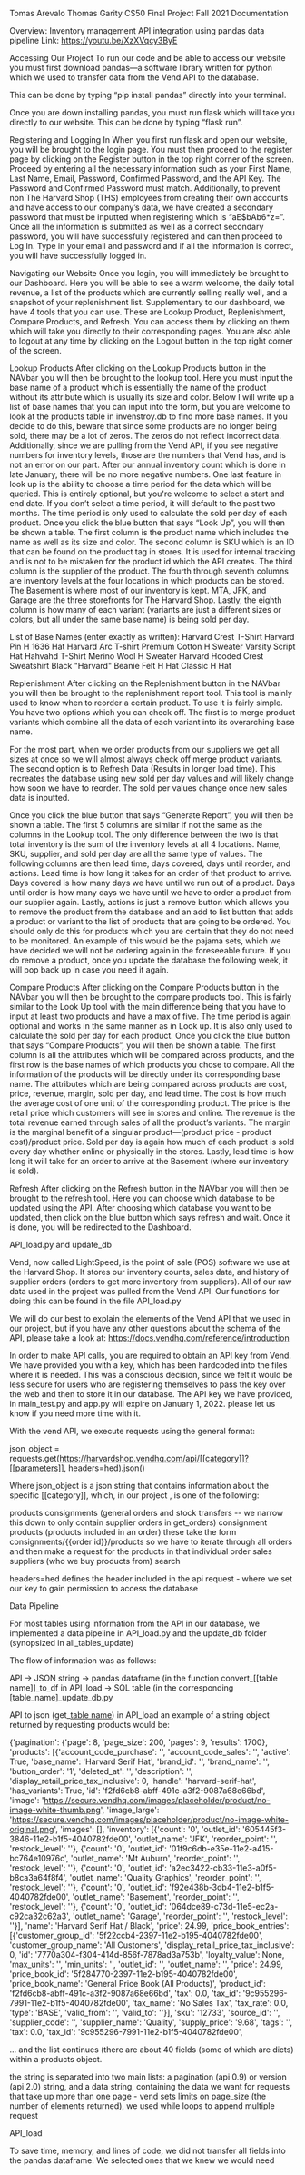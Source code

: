 Tomas Arevalo
Thomas Garity
CS50 Final Project
Fall 2021
Documentation

Overview: Inventory management API integration using pandas data pipeline
Link: https://youtu.be/XzXVqcy3ByE

Accessing Our Project
To run our code and be able to access our website you must first download pandas—a software library written for python which we used to transfer data from the Vend API to the database.

This can be done by typing “pip install pandas” directly into your terminal.

Once you are down installing pandas, you must run flask which will take you directly to our website. This can be done by typing “flask run”.

Registering and Logging In
When you first run flask and open our website, you will be brought to the login page. You must then proceed to the register page by clicking on the Register button in the top right corner of the screen. Proceed by entering all the necessary information such as your First Name, Last Name, Email, Password, Confirmed Password, and the API Key. The Password and Confirmed Password must match. Additionally, to prevent non The Harvard Shop (THS) employees from creating their own accounts and have access to our company’s data, we have created a secondary password that must be inputted when registering which is  “aE$bAb6*z=”. Once all the information is submitted as well as a correct secondary password, you will have successfully registered and can then proceed to Log In. Type in your email and password and if all the information is correct, you will have successfully logged in.

Navigating our Website
Once you login, you will immediately be brought to our Dashboard. Here you will be able to see a warm welcome, the daily total revenue, a list of the products which are currently selling really well, and a snapshot of your replenishment list. Supplementary to our dashboard, we have 4 tools that you can use. These are Lookup Product, Replenishment, Compare Products, and Refresh. You can access them by clicking on them which will take you  directly to their corresponding pages. You are also able to logout at any time by clicking on the Logout button in the top right corner of the screen.

Lookup Products
After clicking on the Lookup Products button in the NAVbar you will then be brought to the lookup tool. Here you must input the base name of a product which is essentially the name of the product without its attribute which is usually its size and color. Below I will write up a list of base names that you can input into the form, but you are welcome to look at the products table in invenstroy.db to find more base names. If you decide to do this, beware that since some products are no longer being sold, there may be a lot of zeros. The zeros do not reflect incorrect data. Additionally, since we are pulling from the Vend API, if you see negative numbers for inventory levels, those are the numbers that Vend has, and is not an error on our part. After our annual inventory count which is done in late January, there will be no more negative numbers. One last feature in look up is the ability to choose a time period for the data which will be queried. This is entirely optional, but you're welcome to select a start and end date. If you don’t select a time period, it will default to the past two months. The time period is only used to calculate the sold per day of each product.
Once you click the blue button that says “Look Up”, you will then be shown a table. The first column is the product name which includes the name as well as its size and color. The second column is SKU which is an ID that can be found on the product tag in stores. It is used for internal tracking and is not to be mistaken for the product id which the API creates. The third column is the supplier of the product. The fourth through seventh columns are inventory levels at the four locations in which products can be stored. The Basement is where most of our inventory is kept. MTA, JFK, and Garage are the three storefronts for The Harvard Shop. Lastly, the eighth column is how many of each variant (variants are just a different sizes or colors, but all under the same base name) is being sold per day. 

List of Base Names (enter exactly as written):
Harvard Crest T-Shirt
Harvard Pin
H 1636 Hat
Harvard Arc T-shirt
Premium Cotton H Sweater
Varsity Script Hat
Hahvahd T-Shirt
Merino Wool H Sweater
Harvard Hooded Crest Sweatshirt
Black "Harvard" Beanie
Felt H Hat
Classic H Hat

Replenishment
After clicking on the Replenishment button in the NAVbar you will then be brought to the replenishment report tool. This tool is mainly used to know when to reorder a certain product. To use it is fairly simple. You have two options which you can check off. The first is to merge product variants which combine all the data of each variant into its overarching base name.

For the most part, when we order products from our suppliers we get all sizes at once so we will almost always check off merge product variants. The second option is to Refresh Data (Results in longer load time). This recreates the database using new sold per day values and will likely change how soon we have to reorder. The sold per values change once new sales data is inputted.

Once you click the blue button that says “Generate Report”, you will then be shown a table. The first 5 columns are similar if not the same as the columns in the Lookup tool. The only difference between the two is that total inventory is the sum of the inventory levels at all 4 locations. Name, SKU, supplier, and sold per day are all the same type of values. The following columns are then lead time, days covered, days until reorder, and actions. Lead time is how long it takes for an order of that product to arrive. Days covered is how many days we have until we run out of a product. Days until order is how many days we have until we have to order a product from our supplier again. Lastly, actions is just a remove button which allows you to remove the product from the database and an add to list button that adds a product or variant to the list of products that are going to be ordered. You should only do this for products which you are certain that they do not need to be monitored. An example of this would be the pajama sets, which we have decided we will not be ordering again in the foreseeable future. If you do remove a product, once you update the database the following week, it will pop back up in case you need it again.

Compare Products
After clicking on the Compare Products button in the NAVbar you will then be brought to the compare products tool. This is fairly similar to the Look Up tool with the main difference being that you have to input at least two products and have a max of five. The time period is again optional and works in the same manner as in Look up. It is also only used to calculate the sold per day for each product.
Once you click the blue button that says “Compare Products”, you will then be shown a table. The first column is all the attributes which will be compared across products, and the first row is the base names of which products you chose to compare. All the information of the products will be directly under its corresponding base name. The attributes which are being compared across products are cost, price, revenue, margin, sold per day, and lead time. The cost is how much the average cost of one unit of the corresponding product. The price is the retail price which customers will see in stores and online. The revenue is the total revenue earned through sales of all the product’s variants. The margin is the marginal benefit of a singular product—(product price - product cost)/product price. Sold per day is again how much of each product is sold every day whether online or physically in the stores. Lastly, lead time is how long it will take for an order to arrive at the Basement (where our inventory is sold).

Refresh
After clicking on the Refresh button in the NAVbar you will then be brought to the refresh tool. Here you can choose which database to be updated using the API. After choosing which database you want to be updated, then click on the blue button which says refresh and wait. Once it is done, you will be redirected to the Dashboard.


API_load.py and update_db

Vend, now called LightSpeed, is the point of sale (POS) software we use at the Harvard Shop. It stores our inventory counts, sales data, and history of supplier orders (orders to get more inventory from suppliers). All of our raw data used in the project was pulled from the Vend API. Our functions for doing this can be found in the file API_load.py

We will do our best to explain the elements of the Vend API that we used in our project, but if you have any other questions about the schema of the API, please take a look at: https://docs.vendhq.com/reference/introduction 

In order to make API calls, you are required to obtain an API key from Vend. We have provided you with a key, which has been hardcoded into the files where it is needed. This was a conscious decision, since we felt it would be less secure for users who are registering themselves to pass the key over the web and then to store it in our database. The API key we have provided, in main_test.py and app.py will expire on January 1, 2022. please let us know if you need more time with it.

With the vend API, we execute requests using the general format:

json_object = requests.get(https://harvardshop.vendhq.com/api/[[category]]?[[parameters]], headers=hed).json()

Where json_object is a json string that contains information about the specific [[category]], which, in our project , is one of the following:

products
consignments (general orders and stock transfers -- we narrow this down to only contain supplier orders in get_orders)
consignment products (products included in an order)
these take the form consignments/{{order id}}/products
so we have to iterate through all orders and then make a request for the products in that individual order
sales
suppliers (who we buy products from)
search

headers=hed defines the header included in the api request - where we set our key to gain permission to access the database 

Data Pipeline

For most tables using information from the API in our database, we implemented a data pipeline in API_load.py and the update_db folder (synopsized in all_tables_update)

The flow of information was as follows:

API → JSON string → pandas dataframe (in the function convert_[[table name]]_to_df in API_load → SQL table (in the corresponding [table_name]_update_db.py

API to json (get_[table name]()) in API_load
an example of a string object returned by requesting products would be:

{'pagination': {'page': 8, 'page_size': 200, 'pages': 9, 'results': 1700},
 'products': [{'account_code_purchase': '',
   'account_code_sales': '',
   'active': True,
   'base_name': 'Harvard Serif Hat',
   'brand_id': '',
   'brand_name': '',
   'button_order': '1',
   'deleted_at': '',
   'description': '',
   'display_retail_price_tax_inclusive': 0,
   'handle': 'harvard-serif-hat',
   'has_variants': True,
   'id': 'f2fd6cb8-abff-491c-a3f2-9087a68e66bd',
   'image': 'https://secure.vendhq.com/images/placeholder/product/no-image-white-thumb.png',
   'image_large': 'https://secure.vendhq.com/images/placeholder/product/no-image-white-original.png',
   'images': [],
   'inventory': [{'count': '0',
     'outlet_id': '605445f3-3846-11e2-b1f5-4040782fde00',
     'outlet_name': 'JFK',
     'reorder_point': '',
     'restock_level': ''},
    {'count': '0',
     'outlet_id': '01f9c6db-e35e-11e2-a415-bc764e10976c',
     'outlet_name': 'Mt Auburn',
     'reorder_point': '',
     'restock_level': ''},
    {'count': '0',
     'outlet_id': 'a2ec3422-cb33-11e3-a0f5-b8ca3a64f8f4',
     'outlet_name': 'Quality Graphics',
     'reorder_point': '',
     'restock_level': ''},
    {'count': '0',
     'outlet_id': 'f92e438b-3db4-11e2-b1f5-4040782fde00',
     'outlet_name': 'Basement',
     'reorder_point': '',
     'restock_level': ''},
    {'count': '0',
     'outlet_id': '064dce89-c73d-11e5-ec2a-c92ca32c62a3',
     'outlet_name': 'Garage',
     'reorder_point': '',
     'restock_level': ''}],
   'name': 'Harvard Serif Hat / Black',
   'price': 24.99,
   'price_book_entries': [{'customer_group_id': '5f22ccb4-2397-11e2-b195-4040782fde00',
     'customer_group_name': 'All Customers',
     'display_retail_price_tax_inclusive': 0,
     'id': '7770a304-f304-414d-856f-7878ad3a753b',
     'loyalty_value': None,
     'max_units': '',
     'min_units': '',
     'outlet_id': '',
     'outlet_name': '',
     'price': 24.99,
     'price_book_id': '5f284770-2397-11e2-b195-4040782fde00',
     'price_book_name': 'General Price Book (All Products)',
     'product_id': 'f2fd6cb8-abff-491c-a3f2-9087a68e66bd',
     'tax': 0.0,
     'tax_id': '9c955296-7991-11e2-b1f5-4040782fde00',
     'tax_name': 'No Sales Tax',
     'tax_rate': 0.0,
     'type': 'BASE',
     'valid_from': '',
     'valid_to': ''}],
   'sku': '12733',
   'source_id': '',
   'supplier_code': '',
   'supplier_name': 'Quality',
   'supply_price': '9.68',
   'tags': '',
   'tax': 0.0,
   'tax_id': '9c955296-7991-11e2-b1f5-4040782fde00',
  

… and the list continues (there are about 40 fields (some of which are dicts) within a products object.
 
the string is separated into two main lists: a pagination (api 0.9) or version (api 2.0) string, and a data string, containing the data we want
for requests that take up more than one page - vend sets limits on page_size (the number of elements returned), we used while loops to append multiple request


API_load

To save time, memory, and lines of code, we did not transfer all fields into the pandas dataframe. We selected ones that we knew we would need 



